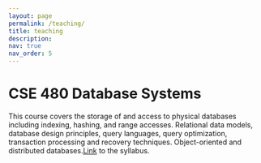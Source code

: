 ```yaml
---
layout: page
permalink: /teaching/
title: teaching
description:
nav: true
nav_order: 5
---
```

# CSE 480 Database Systems 
This course covers the storage of and access to physical databases including indexing, hashing, and range accesses. Relational data models, database design principles, query languages, query optimization, transaction processing and recovery techniques. Object-oriented and distributed databases.[Link](https://www.cse.msu.edu/Courses/cse480/cse480-fs21.pdf) to the syllabus.
